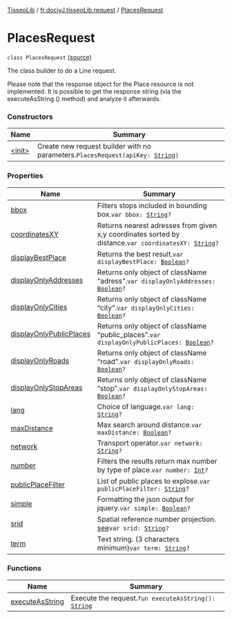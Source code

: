 [TisseoLib](../../index.md) / [fr.docjyJ.tisseoLib.request](../index.md) / [PlacesRequest](./index.md)

# PlacesRequest

`class PlacesRequest` [(source)](https://github.com/docjyJ/TisseoLib/tree/master/src/main/kotlin/fr/docjyJ/tisseoLib/request/PlacesRequest.kt#L33)

The class builder to do a Line request.

Please note that the response object for the Place resource is not implemented.
It is possible to get the response string (via the executeAsString () method) and analyze it afterwards.

### Constructors

| Name | Summary |
|---|---|
| [&lt;init&gt;](-init-.md) | Create new request builder with no parameters.`PlacesRequest(apiKey: `[`String`](https://kotlinlang.org/api/latest/jvm/stdlib/kotlin/-string/index.html)`)` |

### Properties

| Name | Summary |
|---|---|
| [bbox](bbox.md) | Filters stops included in bounding box.`var bbox: `[`String`](https://kotlinlang.org/api/latest/jvm/stdlib/kotlin/-string/index.html)`?` |
| [coordinatesXY](coordinates-x-y.md) | Returns nearest adresses from given x,y coordinates sorted by distance.`var coordinatesXY: `[`String`](https://kotlinlang.org/api/latest/jvm/stdlib/kotlin/-string/index.html)`?` |
| [displayBestPlace](display-best-place.md) | Returns the best result.`var displayBestPlace: `[`Boolean`](https://kotlinlang.org/api/latest/jvm/stdlib/kotlin/-boolean/index.html)`?` |
| [displayOnlyAddresses](display-only-addresses.md) | Returns only object of className “adress”.`var displayOnlyAddresses: `[`Boolean`](https://kotlinlang.org/api/latest/jvm/stdlib/kotlin/-boolean/index.html)`?` |
| [displayOnlyCities](display-only-cities.md) | Returns only object of className “city”.`var displayOnlyCities: `[`Boolean`](https://kotlinlang.org/api/latest/jvm/stdlib/kotlin/-boolean/index.html)`?` |
| [displayOnlyPublicPlaces](display-only-public-places.md) | Returns only object of className “public_places”.`var displayOnlyPublicPlaces: `[`Boolean`](https://kotlinlang.org/api/latest/jvm/stdlib/kotlin/-boolean/index.html)`?` |
| [displayOnlyRoads](display-only-roads.md) | Returns only object of className “road”.`var displayOnlyRoads: `[`Boolean`](https://kotlinlang.org/api/latest/jvm/stdlib/kotlin/-boolean/index.html)`?` |
| [displayOnlyStopAreas](display-only-stop-areas.md) | Returns only object of className “stop”.`var displayOnlyStopAreas: `[`Boolean`](https://kotlinlang.org/api/latest/jvm/stdlib/kotlin/-boolean/index.html)`?` |
| [lang](lang.md) | Choice of language.`var lang: `[`String`](https://kotlinlang.org/api/latest/jvm/stdlib/kotlin/-string/index.html)`?` |
| [maxDistance](max-distance.md) | Max search around distance.`var maxDistance: `[`Boolean`](https://kotlinlang.org/api/latest/jvm/stdlib/kotlin/-boolean/index.html)`?` |
| [network](network.md) | Transport operator.`var network: `[`String`](https://kotlinlang.org/api/latest/jvm/stdlib/kotlin/-string/index.html)`?` |
| [number](number.md) | Filters the results return max number by type of place.`var number: `[`Int`](https://kotlinlang.org/api/latest/jvm/stdlib/kotlin/-int/index.html)`?` |
| [publicPlaceFilter](public-place-filter.md) | List of public places to explose.`var publicPlaceFilter: `[`String`](https://kotlinlang.org/api/latest/jvm/stdlib/kotlin/-string/index.html)`?` |
| [simple](simple.md) | Formatting the json output for jquery.`var simple: `[`Boolean`](https://kotlinlang.org/api/latest/jvm/stdlib/kotlin/-boolean/index.html)`?` |
| [srid](srid.md) | Spatial reference number projection. [see](https://en.wikipedia.org/wiki/SRID)`var srid: `[`String`](https://kotlinlang.org/api/latest/jvm/stdlib/kotlin/-string/index.html)`?` |
| [term](term.md) | Text string. (3 characters minimum)`var term: `[`String`](https://kotlinlang.org/api/latest/jvm/stdlib/kotlin/-string/index.html)`?` |

### Functions

| Name | Summary |
|---|---|
| [executeAsString](execute-as-string.md) | Execute the request.`fun executeAsString(): `[`String`](https://kotlinlang.org/api/latest/jvm/stdlib/kotlin/-string/index.html) |
